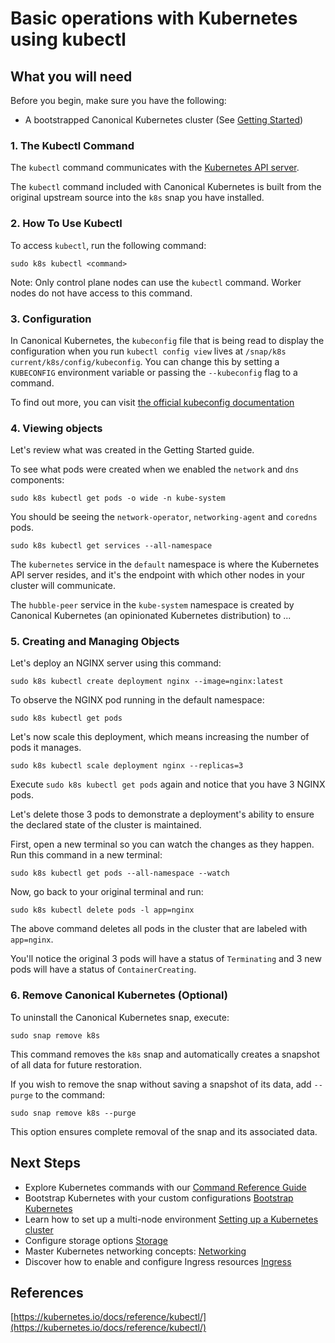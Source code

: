 # Basic operations with Kubernetes using kubectl

## What you will need

Before you begin, make sure you have the following:

- A bootstrapped Canonical Kubernetes cluster
(See [Getting Started](https://github.com/canonical/k8s-snap/blob/main/docs/src/tutorial/getting-started.md))

### 1. The Kubectl Command

The `kubectl` command communicates with the [Kubernetes API server](https://kubernetes.io/docs/reference/command-line-tools-reference/kube-apiserver/).

The `kubectl` command included with Canonical Kubernetes is built from the 
original upstream source into the `k8s` snap you have installed.

### 2. How To Use Kubectl

To access `kubectl`, run the following command:

```
sudo k8s kubectl <command>
```

Note: Only control plane nodes can use the `kubectl` command. Worker nodes do 
not have access to this command.

### 3. Configuration

In Canonical Kubernetes, the `kubeconfig` file that is being read to display 
the configuration when you run `kubectl config view` lives at `/snap/k8s
current/k8s/config/kubeconfig`. You can change this by setting a `KUBECONFIG` 
environment variable or passing the `--kubeconfig` flag to a command.

To find out more, you can visit 
[the official kubeconfig documentation](https://kubernetes.io/docs/concepts/configuration/organize-cluster-access-kubeconfig/)

### 4. Viewing objects

Let's review what was created in the Getting Started guide.

To see what pods were created when we enabled the `network` and `dns` 
components:

```
sudo k8s kubectl get pods -o wide -n kube-system
```

You should be seeing the `network-operator`, `networking-agent` and `coredns` pods.

```
sudo k8s kubectl get services --all-namespace
```

The `kubernetes` service in the `default` namespace is where the Kubernetes 
API server resides, and it's the endpoint with which other nodes in your 
cluster will communicate.

The `hubble-peer` service in the `kube-system` namespace is created by Canonical Kubernetes (an opinionated Kubernetes distribution) to ...

### 5. Creating and Managing Objects

Let's deploy an NGINX server using this command:

```
sudo k8s kubectl create deployment nginx --image=nginx:latest
```

To observe the NGINX pod running in the default namespace:

```
sudo k8s kubectl get pods
```

Let's now scale this deployment, which means increasing the number of pods it 
manages.

```
sudo k8s kubectl scale deployment nginx --replicas=3
```

Execute `sudo k8s kubectl get pods` again and notice that you have 3 NGINX 
pods.

Let's delete those 3 pods to demonstrate a deployment's ability to ensure the 
declared state of the cluster is maintained. 

First, open a new terminal so you can watch the changes as they happen. Run 
this command in a new terminal:

```
sudo k8s kubectl get pods --all-namespace --watch
```

Now, go back to your original terminal and run:

```
sudo k8s kubectl delete pods -l app=nginx
```

The above command deletes all pods in the cluster that are labeled with `app=nginx`.

You'll notice the original 3 pods will have a status of `Terminating` and 3 
new pods will have a status of `ContainerCreating`.

### 6. Remove Canonical Kubernetes (Optional)

To uninstall the Canonical Kubernetes snap, execute:

```
sudo snap remove k8s
```

This command removes the `k8s` snap and automatically creates a snapshot of 
all data for future restoration.

If you wish to remove the snap without saving a snapshot of its data, add 
`--purge` to the command:

```
sudo snap remove k8s --purge
```
This option ensures complete removal of the snap and its associated data.

## Next Steps

- Explore Kubernetes commands with our [Command Reference Guide](#TODO)
- Bootstrap Kubernetes with your custom configurations [Bootstrap Kubernetes](#TODO)
- Learn how to set up a multi-node environment [Setting up a Kubernetes cluster](#TODO)
- Configure storage options [Storage](#TODO)
- Master Kubernetes networking concepts: [Networking](#TODO)
- Discover how to enable and configure Ingress resources [Ingress](#TODO)

## References
[https://kubernetes.io/docs/reference/kubectl/](https://kubernetes.io/docs/reference/kubectl/)